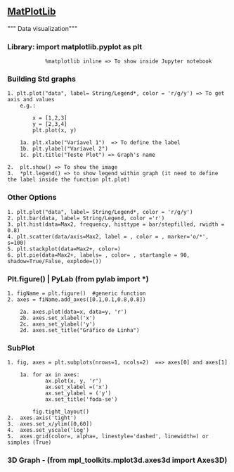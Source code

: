 ## [MatPlotLib]("http://matplotlib.org")

""" Data visualization"""

### Library:    import matplotlib.pyplot as plt
                %matplotlib inline => To show inside Jupyter notebook

### Building Std graphs

    

    1. plt.plot("data", label= String/Legend*, color = 'r/g/y') => To get axis and values
        e.g.:
            
            x = [1,2,3]
            y = [2,3,4]
            plt.plot(x, y)
            
        1a. plt.xlabe("Varíavel 1")  => To define the label
        1b. plt.ylabel("Varíavel 2") 
        1c. plt.title("Teste Plot") => Graph's name
        
    2.  plt.show() => To show the image
    3.  *plt.legend() => to show legend within graph (it need to define the label inside the function plt.plot)
    
### Other Options

    1. plt.plot("data", label= String/Legend*, color = 'r/g/y')
    2. plt.bar(data, label= String/Legend, color ='r')
    3. plt.hist(data=Max2, frequency, histtype = bar/stepfilled, rwidth = 0.8)
    4. plt.scatter(data/axis=Max2, label = , color = , marker='o/*', s=100)
    5. plt.stackplot(data=Max2+, color=)
    6. plt.pie(data=Max2+, labels= , color= , startangle = 90, shadow=True/False, explode=())
    
### Plt.figure() | PyLab (from pylab import *)

    1. figName = plt.figure()  #generic function
    2. axes = fiName.add_axes([0.1,0.1,0.8,0.8])
        
        2a. axes.plot(data=x, data=y, 'r')
        2b. axes.set_xlabel('x')
        2c. axes_set_ylabel('y')
        2d. axes.set_title("Gráfico de Linha")
        
### SubPlot

    1. fig, axes = plt.subplots(nrows=1, ncols=2)  ==> axes[0] and axes[1]
      
        1a. for ax in axes:
                ax.plot(x, y, 'r')
                ax.set_xlabel =('x')
                ax.set_ylabel = ('y')
                ax.set_title('foda-se')
                
            fig.tight_layout()
    2.  axes.axis('tight')
    3.  axes.set_x/ylim([0,60])
    4.  axes.set_yscale('log')
    5.  axes.grid(color=, alpha=, linestyle='dashed', linewidth=) or simples (True)

### 3D Graph - (from mpl_toolkits.mplot3d.axes3d import Axes3D)


    
    
        